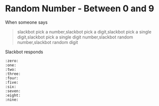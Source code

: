 # Random Number - Between 0 and 9

When someone says

>slackbot pick a number,slackbot pick a digit,slackbot pick a single digit,slackbot pick a single digit number,slackbot random number,slackbot random digit

Slackbot responds
```
:zero:
:one:
:two:
:three:
:four:
:five:
:six:
:seven:
:eight:
:nine:
```
